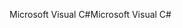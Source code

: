 <span data-ttu-id="18f95-101">Microsoft Visual C#</span><span class="sxs-lookup"><span data-stu-id="18f95-101">Microsoft Visual C#</span></span>